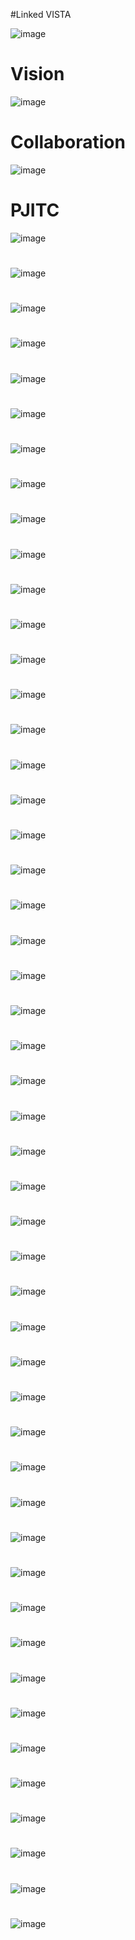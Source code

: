 #Linked VISTA

![image](/images/linkedvista/key/001.png)
# Vision
![image](/images/linkedvista/key/002.png)
# Collaboration
![image](/images/linkedvista/key/003.png)
# PJITC
![image](/images/linkedvista/key/004.png)
#
![image](/images/linkedvista/key/005.png)
#
![image](/images/linkedvista/key/006.png)
#
![image](/images/linkedvista/key/007.png)
#
![image](/images/linkedvista/key/008.png)
#
![image](/images/linkedvista/key/009.png)
#
![image](/images/linkedvista/key/010.png)
#
![image](/images/linkedvista/key/011.png)
#
![image](/images/linkedvista/key/012.png)
#
![image](/images/linkedvista/key/013.png)
#
![image](/images/linkedvista/key/014.png)
#
![image](/images/linkedvista/key/015.png)
#
![image](/images/linkedvista/key/016.png)
#
![image](/images/linkedvista/key/017.png)
#
![image](/images/linkedvista/key/018.png)
#
![image](/images/linkedvista/key/019.png)
#
![image](/images/linkedvista/key/020.png)
#
![image](/images/linkedvista/key/021.png)
#
![image](/images/linkedvista/key/022.png)
#
![image](/images/linkedvista/key/023.png)
#
![image](/images/linkedvista/key/024.png)
#
![image](/images/linkedvista/key/025.png)
#
![image](/images/linkedvista/key/026.png)
#
![image](/images/linkedvista/key/027.png)
#
![image](/images/linkedvista/key/028.png)
#
![image](/images/linkedvista/key/029.png)
#
![image](/images/linkedvista/key/030.png)
#
![image](/images/linkedvista/key/031.png)
#
![image](/images/linkedvista/key/032.png)
#
![image](/images/linkedvista/key/033.png)
#
![image](/images/linkedvista/key/034.png)
#
![image](/images/linkedvista/key/035.png)
#
![image](/images/linkedvista/key/036.png)
#
![image](/images/linkedvista/key/037.png)
#
![image](/images/linkedvista/key/038.png)
#
![image](/images/linkedvista/key/039.png)
#
![image](/images/linkedvista/key/040.png)
#
![image](/images/linkedvista/key/041.png)
#
![image](/images/linkedvista/key/042.png)
#
![image](/images/linkedvista/key/043.png)
#
![image](/images/linkedvista/key/044.png)
#
![image](/images/linkedvista/key/045.png)
#
![image](/images/linkedvista/key/046.png)
#
![image](/images/linkedvista/key/047.png)
#
![image](/images/linkedvista/key/048.png)
#
![image](/images/linkedvista/key/049.png)
#
![image](/images/linkedvista/key/050.png)
#
![image](/images/linkedvista/key/051.png)
#
![image](/images/linkedvista/key/052.png)
